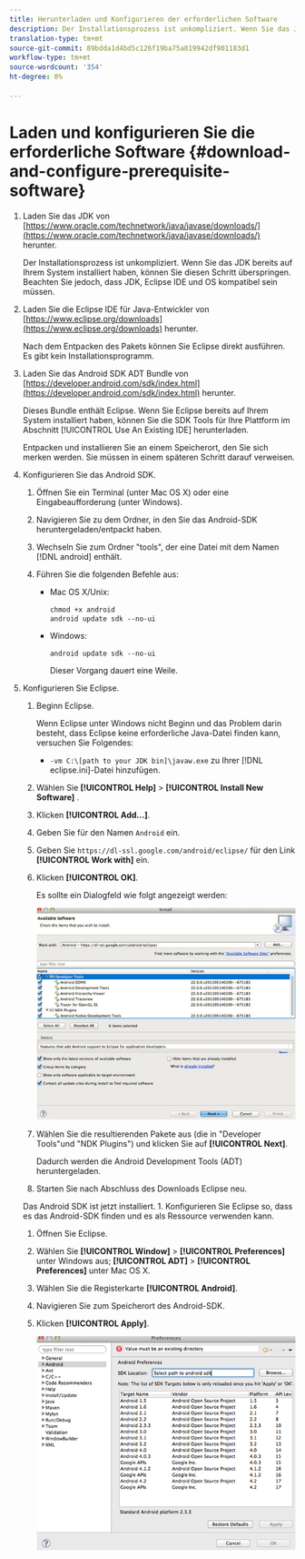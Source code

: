 ```yaml
---
title: Herunterladen und Konfigurieren der erforderlichen Software
description: Der Installationsprozess ist unkompliziert. Wenn Sie das JDK bereits auf Ihrem System installiert haben, können Sie diesen Schritt überspringen. Beachten Sie jedoch, dass JDK, Eclipse IDE und OS kompatibel sein müssen.
translation-type: tm+mt
source-git-commit: 89bdda1d4bd5c126f19ba75a819942df901183d1
workflow-type: tm+mt
source-wordcount: '354'
ht-degree: 0%

---
```



# Laden und konfigurieren Sie die erforderliche Software {#download-and-configure-prerequisite-software}

1. Laden Sie das JDK von [https://www.oracle.com/technetwork/java/javase/downloads/](https://www.oracle.com/technetwork/java/javase/downloads/) herunter.

   Der Installationsprozess ist unkompliziert. Wenn Sie das JDK bereits auf Ihrem System installiert haben, können Sie diesen Schritt überspringen. Beachten Sie jedoch, dass JDK, Eclipse IDE und OS kompatibel sein müssen.
1. Laden Sie die Eclipse IDE für Java-Entwickler von [https://www.eclipse.org/downloads](https://www.eclipse.org/downloads) herunter.

   Nach dem Entpacken des Pakets können Sie Eclipse direkt ausführen. Es gibt kein Installationsprogramm.
1. Laden Sie das Android SDK ADT Bundle von [https://developer.android.com/sdk/index.html](https://developer.android.com/sdk/index.html) herunter.

   Dieses Bundle enthält Eclipse. Wenn Sie Eclipse bereits auf Ihrem System installiert haben, können Sie die SDK Tools für Ihre Plattform im Abschnitt [!UICONTROL Use An Existing IDE] herunterladen.

   Entpacken und installieren Sie an einem Speicherort, den Sie sich merken werden. Sie müssen in einem späteren Schritt darauf verweisen.
1. Konfigurieren Sie das Android SDK.
   1. Öffnen Sie ein Terminal (unter Mac OS X) oder eine Eingabeaufforderung (unter Windows).
   1. Navigieren Sie zu dem Ordner, in den Sie das Android-SDK heruntergeladen/entpackt haben.
   1. Wechseln Sie zum Ordner &quot;tools&quot;, der eine Datei mit dem Namen [!DNL android] enthält.
   1. Führen Sie die folgenden Befehle aus:

      * Mac OS X/Unix:

         ```
         chmod +x android 
         android update sdk --no-ui
         ```

      * Windows:

         ```
         android update sdk --no-ui
         ```

         Dieser Vorgang dauert eine Weile.

1. Konfigurieren Sie Eclipse.
   1. Beginn Eclipse.

      Wenn Eclipse unter Windows nicht Beginn und das Problem darin besteht, dass Eclipse keine erforderliche Java-Datei finden kann, versuchen Sie Folgendes:

      * `-vm C:\[path to your JDK bin]\javaw.exe` zu Ihrer [!DNL eclipse.ini]-Datei hinzufügen.
   1. Wählen Sie **[!UICONTROL Help]** > **[!UICONTROL Install New Software]** .
   1. Klicken **[!UICONTROL Add...]**.
   1. Geben Sie für den Namen `Android` ein.
   1. Geben Sie `https://dl-ssl.google.com/android/eclipse/` für den Link **[!UICONTROL Work with]** ein.
   1. Klicken **[!UICONTROL OK]**.

      Es sollte ein Dialogfeld wie folgt angezeigt werden:

      ![](assets/available_software.jpg)

   1. Wählen Sie die resultierenden Pakete aus (die in &quot;Developer Tools&quot;und &quot;NDK Plugins&quot;) und klicken Sie auf **[!UICONTROL Next]**.

      Dadurch werden die Android Development Tools (ADT) heruntergeladen.
   1. Starten Sie nach Abschluss des Downloads Eclipse neu.

   Das Android SDK ist jetzt installiert. 1. Konfigurieren Sie Eclipse so, dass es das Android-SDK finden und es als Ressource verwenden kann.
   1. Öffnen Sie Eclipse.
   1. Wählen Sie **[!UICONTROL Window]** > **[!UICONTROL Preferences]** unter Windows aus;  **[!UICONTROL ADT]** > **[!UICONTROL Preferences]** unter Mac OS X.
   1. Wählen Sie die Registerkarte **[!UICONTROL Android]**.
   1. Navigieren Sie zum Speicherort des Android-SDK.
   1. Klicken **[!UICONTROL Apply]**.

      ![Schritt-Ergebnis](assets/ss2.jpg)


